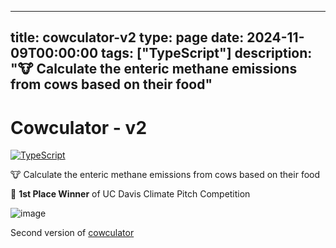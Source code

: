 
---
title: cowculator-v2
type: page
date: 2024-11-09T00:00:00
tags: ["TypeScript"]
description: "🐮 Calculate the enteric methane emissions from cows based on their food"
---


# Cowculator - v2
[![TypeScript](https://img.shields.io/badge/typescript-%23007ACC.svg?style=for-the-badge&logo=typescript&logoColor=white)](https://github.com/JakeRoggenbuck?tab=repositories&q=&type=&language=typescript)

🐮 Calculate the enteric methane emissions from cows based on their food

🥇 **1st Place Winner** of UC Davis Climate Pitch Competition

![image](https://github.com/user-attachments/assets/c304ce5f-181d-4445-aa47-fe59accfa81f)

Second version of [cowculator](https://github.com/JakeRoggenbuck/cowculator)
